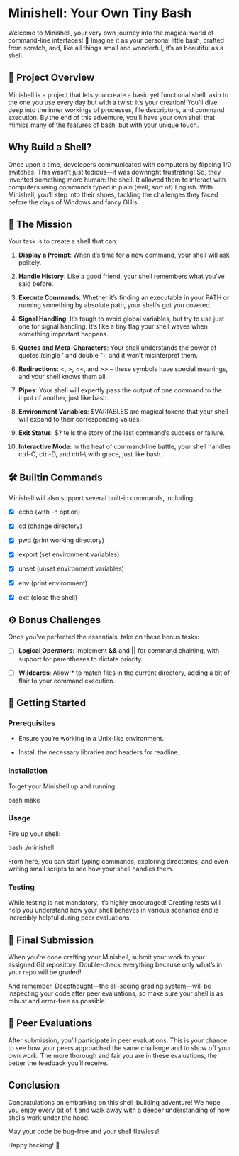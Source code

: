 # Minishell: Your Own Tiny Bash

Welcome to Minishell, your very own journey into the magical world of command-line interfaces! 
🌟 Imagine it as your personal little bash, crafted from scratch, and, like all things small and wonderful, it’s as beautiful as a shell.


## 🐚 Project Overview

Minishell is a project that lets you create a basic yet functional shell, akin to the one you use every day but with a twist: it’s your creation!
You’ll dive deep into the inner workings of processes, file descriptors, and command execution.
By the end of this adventure, you’ll have your own shell that mimics many of the features of bash, but with your unique touch.

## Why Build a Shell?

Once upon a time, developers communicated with computers by flipping 1/0 switches. This wasn’t
just tedious—it was downright frustrating! So, they invented something more human: the shell. It
allowed them to interact with computers using commands typed in plain (well, sort of) English. With
Minishell, you’ll step into their shoes, tackling the challenges they faced before the days of Windows 
and fancy GUIs.

## 🎯 The Mission

Your task is to create a shell that can:

1. **Display a Prompt**: When it’s time for a new command, your shell will ask politely.

2. **Handle History**: Like a good friend, your shell remembers what you’ve said before.

3. **Execute Commands**: Whether it’s finding an executable in your PATH or running something
	by absolute path, your shell’s got you covered.

4. **Signal Handling**: It’s tough to avoid global variables, but try to use just one for signal handling.
	It’s like a tiny flag your shell waves when something important happens.

5. **Quotes and Meta-Characters**: Your shell understands the power of quotes (single ' and double "), and it won’t misinterpret them.

6. **Redirections**: <, >, <<, and >> – these symbols have special meanings, and your shell knows them all.

7. **Pipes**: Your shell will expertly pass the output of one command to the input of another, just like bash.

8. **Environment Variables**: $VARIABLES are magical tokens that your shell will expand to their corresponding values.

9. **Exit Status**: $? tells the story of the last command’s success or failure.

10. **Interactive Mode**: In the heat of command-line battle, your shell handles ctrl-C, ctrl-D, and ctrl-\ with grace, just like bash.

## 🛠️ Builtin Commands

Minishell will also support several built-in commands, including:

- [x] echo (with -n option)

- [x] cd (change directory)

- [x] pwd (print working directory)

- [x] export (set environment variables)

- [x] unset (unset environment variables)

- [x] env (print environment)

- [x] exit (close the shell)

## ⚙️ Bonus Challenges

Once you’ve perfected the essentials, take on these bonus tasks:

- [ ] **Logical Operators**: Implement **&&** and **||** for command chaining, with support for parentheses to dictate priority.

- [ ] **Wildcards**: Allow **\*** to match files in the current directory, adding a bit of flair to your command execution.

## 🚀 Getting Started

### Prerequisites

 - Ensure you’re working in a Unix-like environment.

 - Install the necessary libraries and headers for readline.

 ### Installation

To get your Minishell up and running:

bash
    make

### Usage

Fire up your shell:

bash
    ./minishell

From here, you can start typing commands, exploring directories, and even writing small scripts to see how your shell handles them.

### Testing

While testing is not mandatory, it’s highly encouraged! Creating tests will help you understand
how your shell behaves in various scenarios and is incredibly helpful during peer evaluations.

## 📜 Final Submission

When you’re done crafting your Minishell, submit your work to your assigned Git repository.
Double-check everything because only what’s in your repo will be graded!

And remember, Deepthought—the all-seeing grading system—will be inspecting your code after peer evaluations,
so make sure your shell is as robust and error-free as possible.

## 👥 Peer Evaluations

After submission, you’ll participate in peer evaluations. This is your chance to see how your
peers approached the same challenge and to show off your own work. The more thorough and fair you
are in these evaluations, the better the feedback you’ll receive.

## Conclusion

Congratulations on embarking on this shell-building adventure! We hope you enjoy every bit of 
it and walk away with a deeper understanding of how shells work under the hood.

May your code be bug-free and your shell flawless!

Happy hacking! 🎉